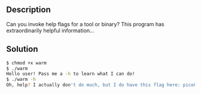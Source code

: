 ## Description
Can you invoke help flags for a tool or binary? This program has extraordinarily helpful information...

## Solution

```bash
$ chmod +x warm 
$ ./warm 
Hello user! Pass me a -h to learn what I can do!
$ ./warm -h
Oh, help? I actually don't do much, but I do have this flag here: picoCTF{XXXXXXX}
```

